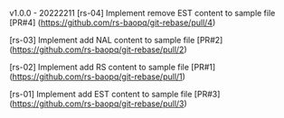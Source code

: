 v1.0.0 - 20222211
[rs-04] Implement remove EST content to sample file
[PR#4] (https://github.com/rs-baopq/git-rebase/pull/4)

[rs-03] Implement add NAL content to sample file
[PR#2] (https://github.com/rs-baopq/git-rebase/pull/2)

[rs-02] Implement add RS content to sample file
[PR#1] (https://github.com/rs-baopq/git-rebase/pull/1)

[rs-01] Implement add EST content to sample file
[PR#3] (https://github.com/rs-baopq/git-rebase/pull/3)